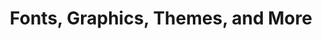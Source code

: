 ---
layout: post
type: preview

loop: ad
sponsor: 001
title: "Fonts, Graphics, Themes, and More"
description: "A platform for handcrafted, mousemade design content from independent creatives around the world."
cta_text: "Check it out!"
ad_url: https://creativemarket.com/?u=kevin.halladay-glynn
category: August

is_ad: true
---